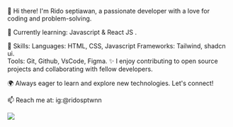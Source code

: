 👋 Hi there! I'm Rido septiawan, a passionate developer with a love for coding and problem-solving.

🌱 Currently learning: Javascript & React JS .

💼 Skills:
Languages: HTML, CSS, Javascript
Frameworks: Tailwind, shadcn ui.  
Tools: Git, Github, VsCode, Figma. 
✨ I enjoy contributing to open source projects and collaborating with fellow developers.

🌍 Always eager to learn and explore new technologies. Let's connect!

📫 Reach me at: ig:@ridosptwnn


<img src="{[BadgeURLHere](https://img.shields.io/badge/JavaScript-323330?style=for-the-badge&logo=javascript&logoColor=F7DF1E)}" />
